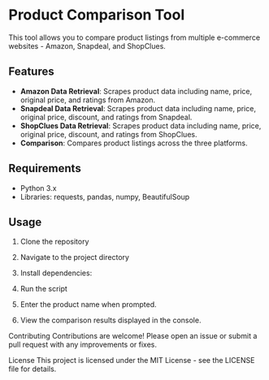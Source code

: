 # Product Comparison Tool

This tool allows you to compare product listings from multiple e-commerce websites - Amazon, Snapdeal, and ShopClues.

## Features

- **Amazon Data Retrieval**: Scrapes product data including name, price, original price, and ratings from Amazon.
- **Snapdeal Data Retrieval**: Scrapes product data including name, price, original price, discount, and ratings from Snapdeal.
- **ShopClues Data Retrieval**: Scrapes product data including name, price, original price, discount, and ratings from ShopClues.
- **Comparison**: Compares product listings across the three platforms.

## Requirements

- Python 3.x
- Libraries: requests, pandas, numpy, BeautifulSoup

## Usage

1. Clone the repository

2. Navigate to the project directory

3. Install dependencies:

4. Run the script

5. Enter the product name when prompted.

6. View the comparison results displayed in the console.

Contributing
Contributions are welcome! Please open an issue or submit a pull request with any improvements or fixes.

License
This project is licensed under the MIT License - see the LICENSE file for details.
